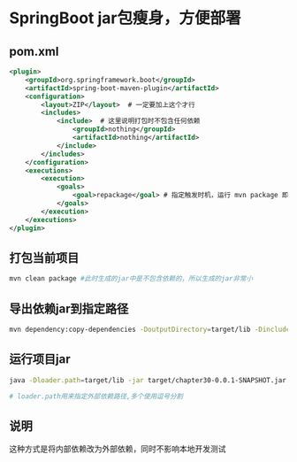 # SpringBoot jar包瘦身，方便部署
## pom.xml
```xml
<plugin>
    <groupId>org.springframework.boot</groupId>
    <artifactId>spring-boot-maven-plugin</artifactId>
    <configuration>
        <layout>ZIP</layout>  # 一定要加上这个才行
        <includes>
            <include>  # 这里说明打包时不包含任何依赖
                <groupId>nothing</groupId>
                <artifactId>nothing</artifactId>
            </include>
        </includes>
    </configuration>
    <executions>
        <execution>
            <goals>
                <goal>repackage</goal> # 指定触发时机，运行 mvn package 即可
            </goals>
        </execution>
    </executions>
</plugin>
```

## 打包当前项目
```bash
mvn clean package #此时生成的jar中是不包含依赖的，所以生成的jar非常小
```

## 导出依赖jar到指定路径
```bash
mvn dependency:copy-dependencies -DoutputDirectory=target/lib -DincludeScope=compile
```

## 运行项目jar
```bash
java -Dloader.path=target/lib -jar target/chapter30-0.0.1-SNAPSHOT.jar

# loader.path用来指定外部依赖路径,多个使用逗号分割
```

## 说明
这种方式是将内部依赖改为外部依赖，同时不影响本地开发测试
